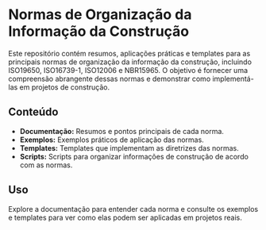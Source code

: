 # Normas de Organização da Informação da Construção

Este repositório contém resumos, aplicações práticas e templates para as principais normas de organização da informação da construção, incluindo ISO19650, ISO16739-1, ISO12006 e NBR15965. O objetivo é fornecer uma compreensão abrangente dessas normas e demonstrar como implementá-las em projetos de construção.

## Conteúdo
- **Documentação:** Resumos e pontos principais de cada norma.
- **Exemplos:** Exemplos práticos de aplicação das normas.
- **Templates:** Templates que implementam as diretrizes das normas.
- **Scripts:** Scripts para organizar informações de construção de acordo com as normas.

## Uso
Explore a documentação para entender cada norma e consulte os exemplos e templates para ver como elas podem ser aplicadas em projetos reais.
